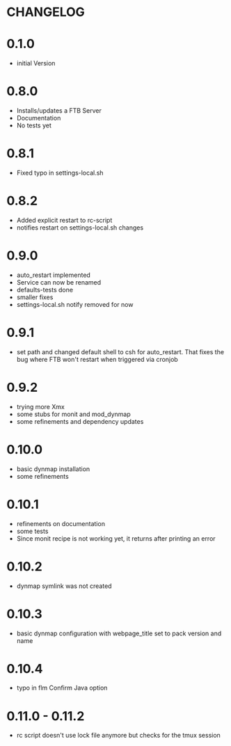 # CHANGELOG

# 0.1.0

 - initial Version
 
# 0.8.0
 
 - Installs/updates a FTB Server
 - Documentation 
 - No tests yet
 
# 0.8.1

 - Fixed typo in settings-local.sh 
 
# 0.8.2

 - Added explicit restart to rc-script
 - notifies restart on settings-local.sh changes
 
# 0.9.0

 - auto_restart implemented
 - Service can now be renamed
 - defaults-tests done
 - smaller fixes
 - settings-local.sh notify removed for now
 
# 0.9.1

 - set path and changed default shell to csh for auto_restart. That fixes the bug where FTB won't restart
   when triggered via cronjob

# 0.9.2

 - trying more Xmx
 - some stubs for monit and mod_dynmap
 - some refinements and dependency updates

# 0.10.0

 - basic dynmap installation
 - some refinements

# 0.10.1

 - refinements on documentation
 - some tests
 - Since monit recipe is not working yet, it returns after printing an error
 
# 0.10.2

 - dynmap symlink was not created
 
# 0.10.3

 - basic dynmap configuration with webpage_title set to pack version and name

# 0.10.4

 - typo in flm Confirm Java option
 
# 0.11.0 - 0.11.2

 - rc script doesn't use lock file anymore but checks for the tmux session
